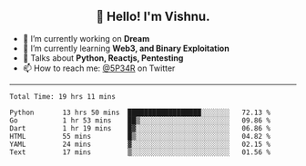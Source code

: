 <h2 align="center">👋 Hello! I'm Vishnu.</h2>


- 🔭 I’m currently working on **Dream**
- 🌱 I’m currently learning **Web3, and Binary Exploitation**
- 💬 Talks about **Python, Reactjs, Pentesting**
- 📫 How to reach me: [@5P34R](https://twitter.com/Vishnu27302693) on Twitter

---
<!--START_SECTION:waka-->

```text
Total Time: 19 hrs 11 mins

Python       13 hrs 50 mins  ██████████████████░░░░░░░   72.13 %
Go           1 hr 53 mins    ██▒░░░░░░░░░░░░░░░░░░░░░░   09.86 %
Dart         1 hr 19 mins    █▓░░░░░░░░░░░░░░░░░░░░░░░   06.86 %
HTML         55 mins         █▒░░░░░░░░░░░░░░░░░░░░░░░   04.82 %
YAML         24 mins         ▓░░░░░░░░░░░░░░░░░░░░░░░░   02.15 %
Text         17 mins         ▒░░░░░░░░░░░░░░░░░░░░░░░░   01.56 %
```

<!--END_SECTION:waka-->
